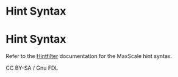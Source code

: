 
# Hint Syntax

# Hint Syntax


Refer to the [Hintfilter](../maxscale-24-filters/mariadb-maxscale-24-hintfilter.md) documentation for the
MaxScale hint syntax.


CC BY-SA / Gnu FDL

